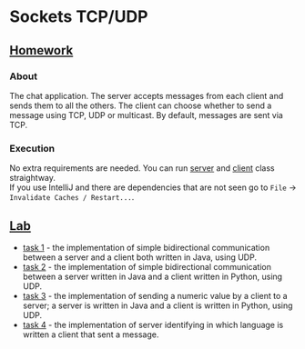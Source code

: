 # Sockets TCP/UDP
## [Homework](https://github.com/xenoteo/Distributed-Systems/tree/main/Sockets-TCP-UDP/src/xenoteo/com/github/homework)
### About
The chat application. The server accepts messages from each client and sends them to all the others. 
The client can choose whether to send a message using TCP, UDP or multicast. By default, messages are sent via TCP.

### Execution
No extra requirements are needed. You can run [server](src/xenoteo/com/github/homework/server/Server.java) and 
[client](src/xenoteo/com/github/homework/client/Client.java) class straightway.  
If you use IntelliJ and there are dependencies that are not seen go to `File` -> `Invalidate Caches / Restart...`.

## [Lab](https://github.com/xenoteo/Distributed-Systems/tree/main/Sockets-TCP-UDP/src/xenoteo/com/github/lab)
- [task 1](https://github.com/xenoteo/Distributed-Systems/tree/main/Sockets-TCP-UDP/src/xenoteo/com/github/lab/task1) -
  the implementation of simple bidirectional communication between a server and a client both written in Java, using UDP.
- [task 2](https://github.com/xenoteo/Distributed-Systems/tree/main/Sockets-TCP-UDP/src/xenoteo/com/github/lab/task2) -
  the implementation of simple bidirectional communication between a server written in Java and a client written in Python, using UDP.
- [task 3](https://github.com/xenoteo/Distributed-Systems/tree/main/Sockets-TCP-UDP/src/xenoteo/com/github/lab/task3) -
  the implementation of sending a numeric value by a client to a server;
  a server is written in Java and a client is written in Python, using UDP.
- [task 4](https://github.com/xenoteo/Distributed-Systems/tree/main/Sockets-TCP-UDP/src/xenoteo/com/github/lab/task4) -
  the implementation of server identifying in which language is written a client that sent a message.